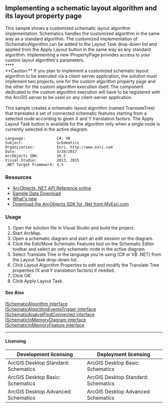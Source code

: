 ## Implementing a schematic layout algorithm and its layout property page

  <div xmlns="http://www.w3.org/1999/xhtml">This sample shows a customized schematic layout algorithm implementation. Schematics handles the customized algorithm in the same way as a standard algorithm. The customized implementation of ISchematicAlgorithm can be added to the Layout Task drop-down list and applied from the Apply Layout button in the same way as any standard algorithm. Implementing a new IPropertyPage provides access to your custom layout algorithm's parameters. </div>
  <div xmlns="http://www.w3.org/1999/xhtml">
    **** </div>
  <div xmlns="http://www.w3.org/1999/xhtml">
    **Caution:** If you plan to implement a customized schematic layout algorithm to be executed via a client-server application, the solution must implement two projects; one for the custom algorithm property page and the other for the custom algorithm execution itself. The component dedicated to the custom algorithm execution will have to be registered with the ArcGIS server to be used on any client-server application.</div>
  <div xmlns="http://www.w3.org/1999/xhtml"> </div>
  <div xmlns="http://www.w3.org/1999/xhtml">This sample creates a schematic layout algorithm (named TranslateTree) that translates a set of connected schematic features starting from a selected node according to given X and Y translation factors. The Apply Layout Task button is available for the algorithm only when a single node is currently selected in the active diagram.</div>  


<!-- TODO: Fill this section below with metadata about this sample-->
```
Language:              C#, VB
Subject:               Schematics
Organization:          Esri, http://www.esri.com
Date:                  3/28/2017
ArcObjects SDK:        10.5
Visual Studio:         2013, 2015
.NET Target Framework: 4.5
```

### Resources

* [ArcObjects .NET API Reference online](http://desktop.arcgis.com/en/arcobjects/latest/net/webframe.htm)  
* [Sample Data Download](../../releases)  
* [What's new](http://desktop.arcgis.com/en/arcobjects/latest/net/webframe.htm#05247c04-bfd9-4e36-ae09-bc6e833c3b14.htm)  
* [Download the ArcObjects SDK for .Net from MyEsri.com](https://my.esri.com/)  

### Usage
1. Open the solution file in Visual Studio and build the project.  
1. Start ArcMap.  
1. Open a schematic diagram and start an edit session on the diagram.  
1. Click the Edit/Move Schematic Features tool on the Schematic Editor toolbar and select an only schematic node in the active diagram.  
1. Select Translate Tree in the language you're using (C# or VB .NET) from the Layout Task drop-down list.  
1. Click Layout Algorithm Properties to edit and modify the Translate Tree properties (X  and Y translation factors) if needed.  
1. Click OK.  
1. Click Apply Layout Task.  







#### See Also  
[ISchematicAlgorithm interface](http://desktop.arcgis.com/search/?q=ISchematicAlgorithm%20interface&p=0&language=en&product=arcobjects-sdk-dotnet&version=&n=15&collection=help)  
[ISchematicAlgorithmEventsTrigger interface](http://desktop.arcgis.com/search/?q=ISchematicAlgorithmEventsTrigger%20interface&p=0&language=en&product=arcobjects-sdk-dotnet&version=&n=15&collection=help)  
[ISchematicAnalystFindConnected interface](http://desktop.arcgis.com/search/?q=ISchematicAnalystFindConnected%20interface&p=0&language=en&product=arcobjects-sdk-dotnet&version=&n=15&collection=help)  
[ISchematicInMemoryDiagram interface](http://desktop.arcgis.com/search/?q=ISchematicInMemoryDiagram%20interface&p=0&language=en&product=arcobjects-sdk-dotnet&version=&n=15&collection=help)  
[ISchematicInMemoryFeature interface](http://desktop.arcgis.com/search/?q=ISchematicInMemoryFeature%20interface&p=0&language=en&product=arcobjects-sdk-dotnet&version=&n=15&collection=help)  


---------------------------------

#### Licensing  
| Development licensing | Deployment licensing | 
| ------------- | ------------- | 
| ArcGIS Desktop Standard: Schematics | ArcGIS Desktop Basic: Schematics |  
| ArcGIS Desktop Basic: Schematics | ArcGIS Desktop Standard: Schematics |  
| ArcGIS Desktop Advanced: Schematics | ArcGIS Desktop Advanced: Schematics |  


